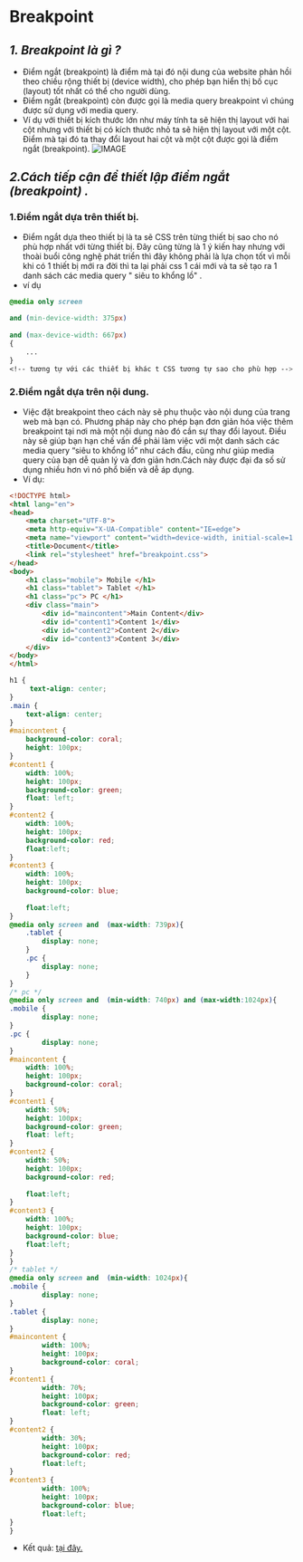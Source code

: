 # **Breakpoint**
## *1. Breakpoint là gì ?*
* Điểm ngắt (breakpoint) là điểm mà tại đó nội dung của website phản hồi theo chiều rộng thiết bị (device width), cho phép bạn hiển thị bố cục (layout) tốt nhất có thể cho người dùng.
* Điểm ngắt (breakpoint) còn được gọi là media query breakpoint vì chúng được sử dụng với media query.
* Ví dụ với thiết bị kích thước lớn như máy tính ta sẽ hiện thị layout với hai cột nhưng với thiết bị có kích thước nhỏ ta sẽ hiện thị layout với một cột. Điểm mà tại đó ta thay đổi layout hai cột và một cột được gọi là điểm ngắt (breakpoint).
![IMAGE](https://getflywheel.com/wp-content/uploads/2018/02/css-breakpoints-layouts-01.jpg)
## *2.Cách tiếp cận để thiết lập điểm ngắt (breakpoint) .*
### 1.Điểm ngắt dựa trên thiết bị.
* Điểm ngắt dựa theo thiết bị là ta sẽ CSS trên từng thiết bị sao cho nó phù hợp nhất với từng thiết bị. Đây cũng từng là 1 ý kiến hay nhưng với thoài buổi công nghệ phát triển thì đây không phải là lựa chọn tốt vì mỗi khi có 1 thiết bị mới ra đời thì ta lại phải css 1 cái mới và ta sẽ tạo ra 1 danh sách các media query " siêu to khổng lồ" .
* ví dụ
````CSS
@media only screen 
 
and (min-device-width: 375px)
 
and (max-device-width: 667px)
{
    ...
}
<!-- tương tự với các thiết bị khác t CSS tương tự sao cho phù hợp -->
````
### 2.Điểm ngắt dựa trên nội dung.
* Việc đặt breakpoint theo cách này sẽ phụ thuộc vào nội dung của trang web mà bạn có. Phương pháp này cho phép bạn đơn giản hóa việc thêm breakpoint tại nơi mà một nội dung nào đó cần sự thay đổi layout. Điều này sẽ giúp bạn hạn chế vấn đề phải làm việc với một danh sách các media query “siêu to khổng lồ” như cách đầu, cũng như giúp media query của bạn dễ quản lý và đơn giản hơn.Cách này được đại đa số sử dụng nhiều hơn vì nó phổ biến và dễ áp dụng.
* Ví dụ:
````HTML
<!DOCTYPE html>
<html lang="en">
<head>
    <meta charset="UTF-8">
    <meta http-equiv="X-UA-Compatible" content="IE=edge">
    <meta name="viewport" content="width=device-width, initial-scale=1.0">
    <title>Document</title>
    <link rel="stylesheet" href="breakpoint.css">
</head>
<body>
    <h1 class="mobile"> Mobile </h1>
    <h1 class="tablet"> Tablet </h1>
    <h1 class="pc"> PC </h1>
    <div class="main">       
        <div id="maincontent">Main Content</div>
        <div id="content1">Content 1</div>
        <div id="content2">Content 2</div>
        <div id="content3">Content 3</div>
    </div>
</body>
</html>
````
````CSS
h1 {
     text-align: center;
}
.main {
    text-align: center;
}
#maincontent {
    background-color: coral;
    height: 100px;
}
#content1 {
    width: 100%;
    height: 100px;
    background-color: green;
    float: left;
}
#content2 {
    width: 100%;
    height: 100px;
    background-color: red;
    float:left;
}
#content3 {
    width: 100%;
    height: 100px;
    background-color: blue;
    
    float:left;
}  
@media only screen and  (max-width: 739px){
    .tablet {
        display: none;
    }
    .pc {
        display: none;
    }
}
/* pc */
@media only screen and  (min-width: 740px) and (max-width:1024px){
.mobile {
        display: none;
}
.pc {
        display: none;
}
#maincontent {
    width: 100%;
    height: 100px;
    background-color: coral;
}
#content1 {
    width: 50%;
    height: 100px;
    background-color: green;
    float: left;
}
#content2 {
    width: 50%;
    height: 100px;
    background-color: red;
    
    float:left;
}   
#content3 {
    width: 100%;
    height: 100px;
    background-color: blue;
    float:left;
}  
}
/* tablet */
@media only screen and  (min-width: 1024px){
.mobile {
        display: none;
}
.tablet {
        display: none;
}
#maincontent {
        width: 100%;
        height: 100px;
        background-color: coral;
}
#content1 {
        width: 70%;
        height: 100px;
        background-color: green;
        float: left;
}
#content2 {
        width: 30%;
        height: 100px;
        background-color: red; 
        float:left;
} 
#content3 {
        width: 100%;
        height: 100px;
        background-color: blue;
        float:left;
}  
}
````
* Kết quả:
<a href="http://127.0.0.1:5500/breakpoint.html" target="" title="">tại đây. </a>